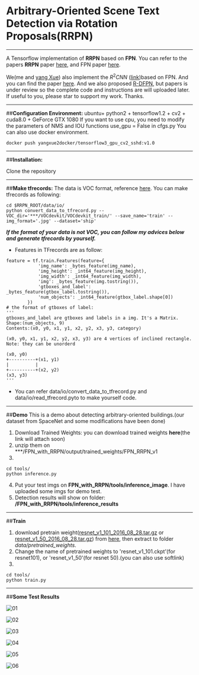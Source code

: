 ﻿# Arbitrary-Oriented Scene Text Detection via Rotation Proposals(RRPN)
---

A Tensorflow implementation of **RRPN** based on **FPN**.
You can refer to the papers **RRPN** paper [here][1], and FPN paper [here][2].

We(me and [yang Xue][3]) also implement the $R^2 CNN$ ([link][4])based on FPN. And you can find the paper [here][5].
And we also proposed [R-DFPN][6], but papers is under review so the complete code and instructions are will uploaded later.
If useful to you, please star to support my work. Thanks.


---
##**Configuration Environment:**
ubuntu+ python2 + tensorflow1.2 + cv2 + cuda8.0 + GeForce GTX 1080
If you want to use cpu, you need to modify the parameters of NMS and IOU functions use_gpu = False in cfgs.py
You can also use docker environment.
```
docker push yangxue2docker/tensorflow3_gpu_cv2_sshd:v1.0
```

---

##**Installation:**

Clone the repository

---

##**Make tfrecords:**
The data is VOC format, reference [here][7]. You can make tfrecords as following:
```
cd $RRPN_ROOT/data/io/  
python convert_data_to_tfrecord.py --VOC_dir='***/VOCdevkit/VOCdevkit_train/' --save_name='train' --img_format='.jpg' --dataset='ship'
```

***If the format of your data is not VOC, you can follow my advices below and generate tfrecords by yourself.***

 - Features in TFrecords are as follow:
```
feature = tf.train.Features(feature={
            'img_name': _bytes_feature(img_name),
            'img_height': _int64_feature(img_height),
            'img_width': _int64_feature(img_width),
            'img': _bytes_feature(img.tostring()),
            'gtboxes_and_label': _bytes_feature(gtbox_label.tostring()),
            'num_objects': _int64_feature(gtbox_label.shape[0])
        })
# the format of gtboxes of label:
'''
gtboxes_and_label are gtboxes and labels in a img. It's a Matrix.
Shape:(num_objects, 9)
Contents:(x0, y0, x1, y1, x2, y2, x3, y3, category)

(x0, y0, x1, y1, x2, y2, x3, y3) are 4 vertices of inclined rectangle.
Note: they can be unorderd

(x0, y0)
+----------+(x1, y1)
|          |
+----------+(x2, y2)
(x3, y3)
'''
```

 - You can refer data/io/convert_data_to_tfrecord.py and data/io/read_tfrecord.pyto to make yourself code.

---

##**Demo**
This is a demo about detecting arbitrary-oriented buildings.(our dataset from SpaceNet and some modifications have been done)
1. Download Trained Weights: you can download trained weights **here**(the link will attach soon)
2. unzip them on ***/FPN_with_RRPN/output/trained_weights/FPN_RRPN_v1
3.
```
cd tools/
python inference.py
```
4. Put your test imgs on **FPN_with_RRPN/tools/inference_image**. I have uploaded some imgs for demo test.
5. Detection results will show on folder: **/FPN_with_RRPN/tools/inference_results**

---
##**Train**
1. download pretrain weight([resnet_v1_101_2016_08_28.tar.gz][8] or [resnet_v1_50_2016_08_28.tar.gz][9]) from [here][10], then extract to folder *data/pretrained_weights*.
2. Change the name of pretrained weights to 'resnet_v1_101.ckpt'(for resnet101), or 'resnet_v1_50'(for resnet 50).(you can also use softlink)
3.  
```
cd tools/
python train.py
```

---
##**Some Test Results**

![01](tools/inference_results/RGB-PanSharpen_AOI_2_Vegas_img207.jpg)

![02](tools/inference_results/RGB-PanSharpen_AOI_2_Vegas_img216.jpg)

![03](tools/inference_results/RGB-PanSharpen_AOI_4_Shanghai_img6172.jpg)

![04](tools/inference_results/RGB-PanSharpen_AOI_2_Vegas_img6009.jpg)

![05](tools/inference_results/RGB-PanSharpen_AOI_2_Vegas_img529.jpg)

![06](tools/inference_results/RGB-PanSharpen_AOI_2_Vegas_img407.jpg)




  [1]: https://arxiv.org/abs/1703.01086
  [2]: https://arxiv.org/abs/1612.03144
  [3]: https://github.com/yangxue0827
  [4]: https://github.com/yangxue0827/R2CNN_FPN_Tensorflow
  [5]: https://arxiv.org/abs/1706.09579
  [6]: https://github.com/yangxue0827/R-DFPN_FPN_Tensorflow
  [7]: https://github.com/yangxue0827/R-DFPN_FPN_Tensorflow/blob/master/sample.xml
  [8]: download.tensorflow.org/models/resnet_v1_101_2016_08_28.tar.gz
  [9]: download.tensorflow.org/models/resnet_v1_50_2016_08_28.tar.gz
  [10]: https://github.com/yangxue0827/models/tree/master/slim